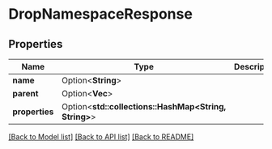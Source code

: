 # DropNamespaceResponse

## Properties

Name | Type | Description | Notes
------------ | ------------- | ------------- | -------------
**name** | Option<**String**> |  | [optional]
**parent** | Option<**Vec<String>**> |  | [optional]
**properties** | Option<**std::collections::HashMap<String, String>**> |  | [optional]

[[Back to Model list]](../README.md#documentation-for-models) [[Back to API list]](../README.md#documentation-for-api-endpoints) [[Back to README]](../README.md)


